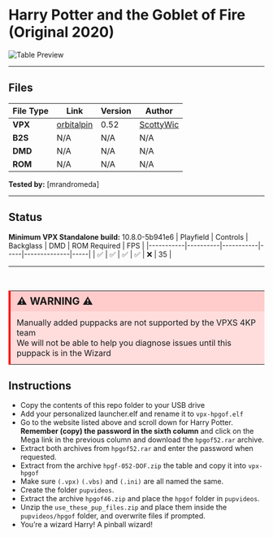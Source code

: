 # Harry Potter and the Goblet of Fire (Original 2020)

![Table Preview](../../images/vpx-hpgof-preview.jpg)

---

## Files
| File Type | Link | Version | Author | 
|-----------|--------|----------|--------------|
| **VPX** | [orbitalpin](https://orbitalpin.com/downloads/) | 0.52 | [ScottyWic](https://orbitalpin.com/) |
| **B2S** | N/A | N/A | N/A |
| **DMD** | N/A | N/A | N/A |
| **ROM** | N/A | N/A | N/A |

**Tested by:** [mrandromeda]

---

## Status 
**Minimum VPX Standalone build:** 10.8.0-5b941e6
| Playfield | Controls | Backglass | DMD | ROM Required | FPS | 
|-----------|----------|-----------|-----|--------------|-----|
| :white_check_mark: | :white_check_mark: | :white_check_mark: | :white_check_mark: | :x: | 35 |

---

<br>

<table>
  <tr>
    <td style="background-color: #FFDDDD; padding: 0; border-left: 4px solid #FF0000;">
      <div style="padding: 8px 12px; background-color: #FFCCCB; font-weight: bold;font-size: 20px;">
        <strong>⚠️ WARNING ⚠️</strong>
      </div>
      <div style="padding: 12px 12px 12px 12px;">
        Manually added puppacks are not supported by the VPXS 4KP team<br>We will not be able to help you diagnose issues until this puppack is in the Wizard
      </div>
    </td>
  </tr>
</table>

## Instructions
- Copy the contents of this repo folder to your USB drive
- Add your personalized launcher.elf and rename it to `vpx-hpgof.elf`
- Go to the website listed above and scroll down for Harry Potter. **Remember (copy) the password in the sixth column** and click on the Mega link in the previous column and download the `hpgof52.rar` archive.
- Extract both archives from `hpgof52.rar` and enter the password when requested.
- Extract from the archive `hpgf-052-DOF.zip` the table and copy it into `vpx-hpgof`
- Make sure `(.vpx)` `(.vbs)` and `(.ini)` are all named the same.
- Create the folder `pupvideos`.
- Extract the archive `hpgof46.zip` and place the `hpgof` folder in `pupvideos`.
- Unzip the `use_these_pup_files.zip` and place them inside the `pupvideos/hpgof` folder, and overwrite files if prompted.
- You’re a wizard Harry! A pinball wizard!
